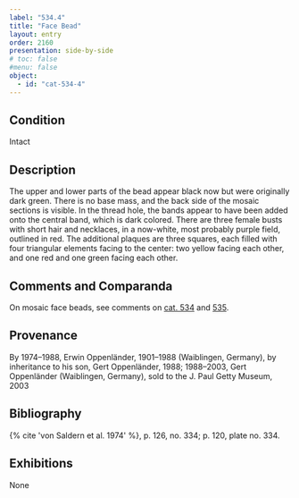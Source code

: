 ```yaml
---
label: "534.4"
title: "Face Bead"
layout: entry
order: 2160
presentation: side-by-side
# toc: false
#menu: false 
object:
  - id: "cat-534-4"
---
```


## Condition

Intact

## Description

The upper and lower parts of the bead appear black now but were originally dark green. There is no base mass, and the back side of the mosaic sections is visible. In the thread hole, the bands appear to have been added onto the central band, which is dark colored. There are three female busts with short hair and necklaces, in a now-white, most probably purple field, outlined in red. The additional plaques are three squares, each filled with four triangular elements facing to the center: two yellow facing each other, and one red and one green facing each other.

## Comments and Comparanda

On mosaic face beads, see comments on [cat. 534](/catalogue/cat-534) and [535](/catalogue/cat-535).

## Provenance

By 1974–1988, Erwin Oppenländer, 1901–1988 (Waiblingen, Germany), by inheritance to his son, Gert Oppenländer, 1988; 1988–2003, Gert Oppenländer (Waiblingen, Germany), sold to the J. Paul Getty Museum, 2003

## Bibliography

{% cite 'von Saldern et al. 1974' %}, p. 126, no. 334; p. 120, plate no. 334.

## Exhibitions

None